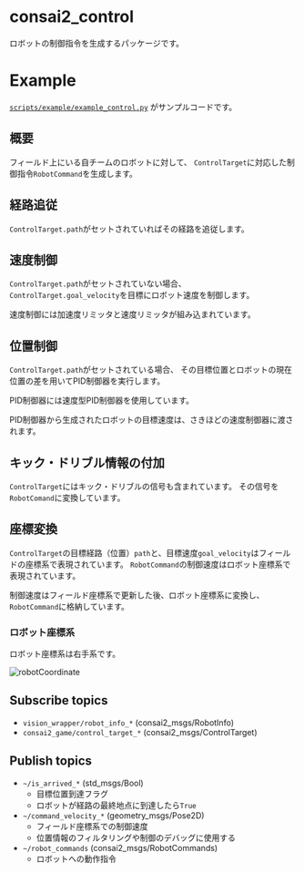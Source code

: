 # consai2_control

ロボットの制御指令を生成するパッケージです。

# Example

[`scripts/example/example_control.py`](https://github.com/SSL-Roots/consai2/blob/master/consai2_control/scripts/example/example_control.py)
がサンプルコードです。

## 概要

フィールド上にいる自チームのロボットに対して、
`ControlTarget`に対応した制御指令`RobotCommand`を生成します。

## 経路追従

`ControlTarget.path`がセットされていればその経路を追従します。

## 速度制御

`ControlTarget.path`がセットされていない場合、
`ControlTarget.goal_velocity`を目標にロボット速度を制御します。

速度制御には加速度リミッタと速度リミッタが組み込まれています。

## 位置制御

`ControlTarget.path`がセットされている場合、
その目標位置とロボットの現在位置の差を用いてPID制御器を実行します。

PID制御器には速度型PID制御器を使用しています。

PID制御器から生成されたロボットの目標速度は、さきほどの速度制御器に渡されます。

## キック・ドリブル情報の付加

`ControlTarget`にはキック・ドリブルの信号も含まれています。
その信号を`RobotComand`に変換しています。

## 座標変換

`ControlTarget`の目標経路（位置）`path`と、目標速度`goal_velocity`はフィールドの座標系で表現されています。
`RobotCommand`の制御速度はロボット座標系で表現されています。

制御速度はフィールド座標系で更新した後、ロボット座標系に変換し、`RobotCommand`に格納しています。

### ロボット座標系

ロボット座標系は右手系です。

![robotCoordinate](https://github.com/SSL-Roots/consai2/blob/images/images/robotCoordinate.png)

## Subscribe topics

- `vision_wrapper/robot_info_*` (consai2_msgs/RobotInfo)
- `consai2_game/control_target_*` (consai2_msgs/ControlTarget)

## Publish topics

- `~/is_arrived_*` (std_msgs/Bool)
  - 目標位置到達フラグ
  - ロボットが経路の最終地点に到達したら`True`
- `~/command_velocity_*` (geometry_msgs/Pose2D)
  - フィールド座標系での制御速度
  - 位置情報のフィルタリングや制御のデバッグに使用する
- `~/robot_commands` (consai2_msgs/RobotCommands)
  - ロボットへの動作指令
